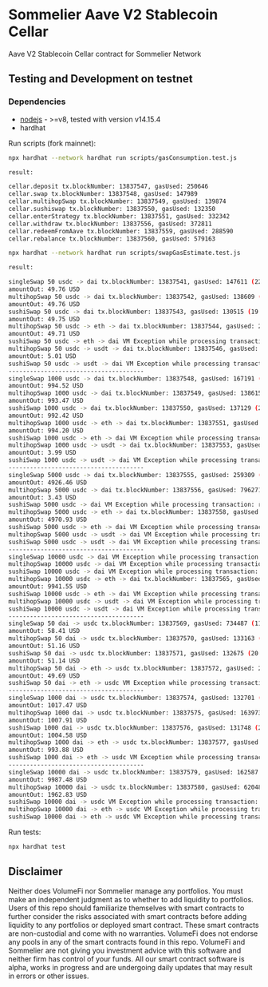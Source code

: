 # Sommelier Aave V2 Stablecoin Cellar

Aave V2 Stablecoin Cellar contract for Sommelier Network

## Testing and Development on testnet

### Dependencies

- [nodejs](https://nodejs.org/en/download/) - >=v8, tested with version v14.15.4
- hardhat

Run scripts (fork mainnet):

```bash
npx hardhat --network hardhat run scripts/gasConsumption.test.js

result:

cellar.deposit tx.blockNumber: 13837547, gasUsed: 250646
cellar.swap tx.blockNumber: 13837548, gasUsed: 147989
cellar.multihopSwap tx.blockNumber: 13837549, gasUsed: 139874
cellar.sushiswap tx.blockNumber: 13837550, gasUsed: 132350
cellar.enterStrategy tx.blockNumber: 13837551, gasUsed: 332342
cellar.withdraw tx.blockNumber: 13837556, gasUsed: 372811
cellar.redeemFromAave tx.blockNumber: 13837559, gasUsed: 288590
cellar.rebalance tx.blockNumber: 13837560, gasUsed: 579163
```


```bash
npx hardhat --network hardhat run scripts/swapGasEstimate.test.js

result:

singleSwap 50 usdc -> dai tx.blockNumber: 13837541, gasUsed: 147611 (22.58 USD)
amountOut: 49.76 USD
multihopSwap 50 usdc -> dai tx.blockNumber: 13837542, gasUsed: 138609 (21.20 USD)
amountOut: 49.76 USD
sushiSwap 50 usdc -> dai tx.blockNumber: 13837543, gasUsed: 130515 (19.96 USD)
amountOut: 49.75 USD
multihopSwap 50 usdc -> eth -> dai tx.blockNumber: 13837544, gasUsed: 227417 (34.78 USD)
amountOut: 49.71 USD
sushiSwap 50 usdc -> eth -> dai VM Exception while processing transaction: reverted with reason string 'TransferHelper: TRANSFER_FROM_FAILED'
multihopSwap 50 usdc -> usdt -> dai tx.blockNumber: 13837546, gasUsed: 286129 (43.76 USD)
amountOut: 5.01 USD
sushiSwap 50 usdc -> usdt -> dai VM Exception while processing transaction: reverted with reason string 'TransferHelper: TRANSFER_FROM_FAILED'
--------------------------------------
singleSwap 1000 usdc -> dai tx.blockNumber: 13837548, gasUsed: 167191 (25.57 USD)
amountOut: 994.52 USD
multihopSwap 1000 usdc -> dai tx.blockNumber: 13837549, gasUsed: 138615 (21.20 USD)
amountOut: 993.47 USD
sushiSwap 1000 usdc -> dai tx.blockNumber: 13837550, gasUsed: 137129 (20.97 USD)
amountOut: 992.42 USD
multihopSwap 1000 usdc -> eth -> dai tx.blockNumber: 13837551, gasUsed: 210305 (32.17 USD)
amountOut: 994.20 USD
sushiSwap 1000 usdc -> eth -> dai VM Exception while processing transaction: reverted with reason string 'TransferHelper: TRANSFER_FROM_FAILED'
multihopSwap 1000 usdc -> usdt -> dai tx.blockNumber: 13837553, gasUsed: 783108 (119.78 USD)
amountOut: 3.99 USD
sushiSwap 1000 usdc -> usdt -> dai VM Exception while processing transaction: reverted with reason string 'TransferHelper: TRANSFER_FROM_FAILED'
--------------------------------------
singleSwap 5000 usdc -> dai tx.blockNumber: 13837555, gasUsed: 259309 (39.66 USD)
amountOut: 4926.46 USD
multihopSwap 5000 usdc -> dai tx.blockNumber: 13837556, gasUsed: 796271 (121.79 USD)
amountOut: 3.43 USD
sushiSwap 5000 usdc -> dai VM Exception while processing transaction: reverted with reason string 'SPL'
multihopSwap 5000 usdc -> eth -> dai tx.blockNumber: 13837558, gasUsed: 208317 (31.86 USD)
amountOut: 4970.93 USD
sushiSwap 5000 usdc -> eth -> dai VM Exception while processing transaction: reverted with reason string 'TransferHelper: TRANSFER_FROM_FAILED'
multihopSwap 5000 usdc -> usdt -> dai VM Exception while processing transaction: reverted with reason string 'SPL'
sushiSwap 5000 usdc -> usdt -> dai VM Exception while processing transaction: reverted with reason string 'TransferHelper: TRANSFER_FROM_FAILED'
--------------------------------------
singleSwap 10000 usdc -> dai VM Exception while processing transaction: reverted with reason string 'SPL'
multihopSwap 10000 usdc -> dai VM Exception while processing transaction: reverted with reason string 'SPL'
sushiSwap 10000 usdc -> dai VM Exception while processing transaction: reverted with reason string 'SPL'
multihopSwap 10000 usdc -> eth -> dai tx.blockNumber: 13837565, gasUsed: 218979 (33.49 USD)
amountOut: 9941.55 USD
sushiSwap 10000 usdc -> eth -> dai VM Exception while processing transaction: reverted with reason string 'TransferHelper: TRANSFER_FROM_FAILED'
multihopSwap 10000 usdc -> usdt -> dai VM Exception while processing transaction: reverted with reason string 'SPL'
sushiSwap 10000 usdc -> usdt -> dai VM Exception while processing transaction: reverted with reason string 'TransferHelper: TRANSFER_FROM_FAILED'
--------------------------------------
singleSwap 50 dai -> usdc tx.blockNumber: 13837569, gasUsed: 734487 (112.34 USD)
amountOut: 58.41 USD
multihopSwap 50 dai -> usdc tx.blockNumber: 13837570, gasUsed: 133163 (20.37 USD)
amountOut: 51.16 USD
sushiSwap 50 dai -> usdc tx.blockNumber: 13837571, gasUsed: 132675 (20.29 USD)
amountOut: 51.14 USD
multihopSwap 50 dai -> eth -> usdc tx.blockNumber: 13837572, gasUsed: 205664 (31.46 USD)
amountOut: 49.69 USD
sushiSwap 50 dai -> eth -> usdc VM Exception while processing transaction: reverted with reason string 'TransferHelper: TRANSFER_FROM_FAILED'
--------------------------------------
singleSwap 1000 dai -> usdc tx.blockNumber: 13837574, gasUsed: 132701 (20.30 USD)
amountOut: 1017.47 USD
multihopSwap 1000 dai -> usdc tx.blockNumber: 13837575, gasUsed: 163973 (25.08 USD)
amountOut: 1007.91 USD
sushiSwap 1000 dai -> usdc tx.blockNumber: 13837576, gasUsed: 131748 (20.15 USD)
amountOut: 1004.58 USD
multihopSwap 1000 dai -> eth -> usdc tx.blockNumber: 13837577, gasUsed: 205664 (31.46 USD)
amountOut: 993.88 USD
sushiSwap 1000 dai -> eth -> usdc VM Exception while processing transaction: reverted with reason string 'TransferHelper: TRANSFER_FROM_FAILED'
--------------------------------------
singleSwap 10000 dai -> usdc tx.blockNumber: 13837579, gasUsed: 162587 (24.87 USD)
amountOut: 9987.48 USD
multihopSwap 10000 dai -> usdc tx.blockNumber: 13837580, gasUsed: 620482 (94.90 USD)
amountOut: 1962.83 USD
sushiSwap 10000 dai -> usdc VM Exception while processing transaction: reverted with reason string 'SPL'
multihopSwap 10000 dai -> eth -> usdc VM Exception while processing transaction: reverted with reason string 'STF'
sushiSwap 10000 dai -> eth -> usdc VM Exception while processing transaction: reverted with reason string 'TransferHelper: TRANSFER_FROM_FAILED'

```

Run tests:

```bash
npx hardhat test
```

## Disclaimer

Neither does VolumeFi nor Sommelier manage any portfolios. You must make an independent judgment as to whether to add liquidity to portfolios.
Users of this repo should familiarize themselves with smart contracts to further consider the risks associated with smart contracts before adding liquidity to any portfolios or deployed smart contract. These smart contracts are non-custodial and come with no warranties. VolumeFi does not endorse any pools in any of the smart contracts found in this repo. VolumeFi and Sommelier are not giving you investment advice with this software and neither firm has control of your funds. All our smart contract software is alpha, works in progress and are undergoing daily updates that may result in errors or other issues.
